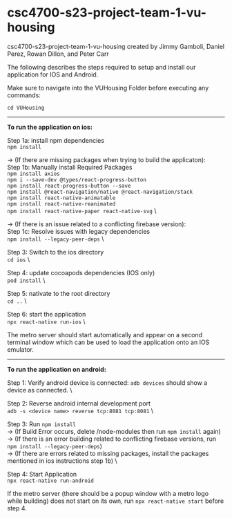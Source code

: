 # csc4700-s23-project-team-1-vu-housing
csc4700-s23-project-team-1-vu-housing created by Jimmy Gamboli, Daniel Perez, Rowan Dillon, and Peter Carr

The following describes the steps required to setup and install our application for IOS and Android. 

Make sure to navigate into the VUHousing Folder before executing any commands:

`cd VUHousing`

---
**To run the application on ios:**

Step 1a: install npm dependencies \
`npm install`

-> (If there are missing packages when trying to build the applicaton): \
Step 1b: Manually install Required Packages \
`npm install axios` \
`npm i --save-dev @types/react-progress-button` \
`npm install react-progress-button --save` \
`npm install @react-navigation/native @react-navigation/stack` \
`npm install react-native-animatable` \
`npm install react-native-reanimated` \
`npm install react-native-paper react-native-svg` \

-> (If there is an issue related to a conflicting firebase version): \
Step 1c: Resolve issues with legacy dependencies \
`npm install --legacy-peer-deps` \

Step 3: Switch to the ios directory \
`cd ios` \

Step 4: update cocoapods dependencies (IOS only) \
`pod install` \

Step 5: nativate to the root directory \
`cd ..` \

Step 6: start the application \
`npx react-native run-ios` \

The metro server should start automatically and appear on a second terminal window which can be used to load the application onto an IOS emulator. 

--- 

**To run the application on android:**

Step 1: Verify android device is connected: `adb devices` should show a device as connected. \

Step 2: Reverse android internal development port \
`adb -s <device name> reverse tcp:8081 tcp:8081` \

Step 3: Run `npm install` \
-> (If Build Error occurs, delete /node-modules then run `npm install` again) \
-> (If there is an error building related to conflicting firebase versions, run `npm install --legacy-peer-deps`) \
-> (If there are errors related to missing packages, install the packages mentioned in ios instructions step 1b) \

Step 4: Start Application \
`npx react-native run-android`

If the metro server (there should be a popup window with a metro logo while building) does not start on its own, 
run `npx react-native start` before step 4. 
